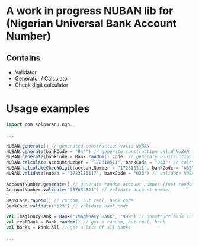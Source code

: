 # A work in progress **NUBAN** lib for (**N**igerian **U**niversal **B**ank **A**ccount **N**umber)

## Contains
* Validator
* Generator / Calculator
* Check digit calculator

# Usage examples

```scala
import com.solnaranu.ngn._

...

NUBAN.generate() // generated construction-valid NUBAN
NUBAN.generate(bankCode = "044") // generate construction-valid NUBAN for bank code 044
NUBAN.generate(bankCode = Bank.random().code) // generate construction-valid NUBAN for a random (but real) bank code
NUBAN.calculate(accountNumber = "172318511", bankCode = "033") // calculate NUBAN for account number and bank coude
NUBAN.calculateCheckDigit(accountNumber = "172318511", bankCode = "033") // calculate NUBAN check digit for account number and bank code
NUBAN.validate(nuban = "1723185117", bankCode = "033") // validate NUBAN for bank code 033

AccountNumber.generate() // generate random account number (just random 9 digits)
AccountNumber.validate("987654321") // validate account number

BankCode.random() // random, but real, bank code
BankCode.validate("123") // validate bank code

val imaginaryBank = Bank("Imaginary Bank", "999") // construct bank instance
val realBank = Bank.random() // get a random, but real, bank
val banks = Bank.All // get a list of all banks

...
```
